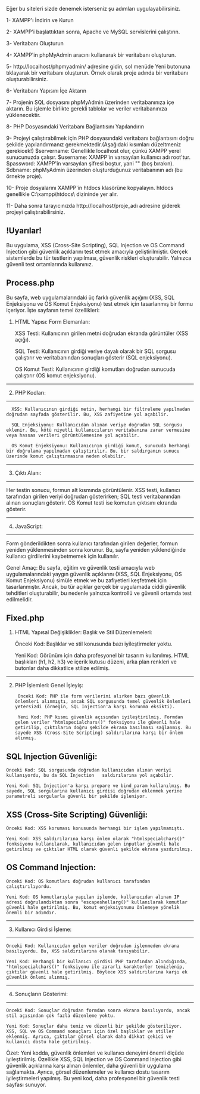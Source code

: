 Eğer bu siteleri sizde denemek isterseniz şu adımları uygulayabilirsiniz.

1- XAMPP'ı İndirin ve Kurun

2- XAMPP'i başlattıktan sonra, Apache ve MySQL servislerini çalıştırın.

3- Veritabanı Oluşturun

4- XAMPP'in phpMyAdmin aracını kullanarak bir veritabanı oluşturun.

5- http://localhost/phpmyadmin/ adresine gidin, sol menüde Yeni butonuna tıklayarak bir veritabanı oluşturun. Örnek olarak proje adında bir veritabanı oluşturabilirsiniz.

6- Veritabanı Yapısını İçe Aktarın

7- Projenin SQL dosyasını phpMyAdmin üzerinden veritabanınıza içe aktarın. Bu işlemle birlikte gerekli tablolar ve veriler veritabanınıza yüklenecektir.

8- PHP Dosyasındaki Veritabanı Bağlantısını Yapılandırın

9- Projeyi çalıştırabilmek için PHP dosyasındaki veritabanı bağlantısını doğru şekilde yapılandırmanız gerekmektedir.(Aşağıdaki kısımları düzeltmeniz gerekicek!)
    $servername: Genellikle localhost olur, çünkü XAMPP yerel sunucunuzda çalışır.
    $username: XAMPP'in varsayılan kullanıcı adı root'tur.
    $password: XAMPP'in varsayılan şifresi boştur, yani "" (boş bırakın).
    $dbname: phpMyAdmin üzerinden oluşturduğunuz veritabanının adı (bu örnekte proje).
    
10- Proje dosyalarını XAMPP'in htdocs klasörüne kopyalayın. htdocs genellikle C:\xampp\htdocs\ dizininde yer alır.

11- Daha sonra tarayıcınızda http://localhost/proje_adı adresine giderek projeyi çalıştırabilirsiniz.




!Uyarılar!
----------
Bu uygulama, XSS (Cross-Site Scripting), SQL Injection ve OS Command Injection gibi güvenlik açıklarını test etmek amacıyla geliştirilmiştir. Gerçek sistemlerde bu tür testlerin yapılması, güvenlik riskleri oluşturabilir. Yalnızca güvenli test ortamlarında kullanınız.































Process.php
-----------

Bu sayfa, web uygulamalarındaki üç farklı güvenlik açığını (XSS, SQL Enjeksiyonu ve OS Komut Enjeksiyonu) test etmek için tasarlanmış bir formu içeriyor. İşte sayfanın temel özellikleri:

1. HTML Yapısı:
  Form Elemanları:

      XSS Testi: Kullanıcının girilen metni doğrudan ekranda görüntüler (XSS açığı).
   
      SQL Testi: Kullanıcının girdiği veriye dayalı olarak bir SQL sorgusu çalıştırır ve veritabanından sonuçları gösterir (SQL enjeksiyonu).
   
      OS Komut Testi: Kullanıcının girdiği komutları doğrudan sunucuda çalıştırır (OS komut enjeksiyonu).

---------------------------------------------------------------------------------------------------------
   
2. PHP Kodları:
----------------

      XSS: Kullanıcının girdiği metin, herhangi bir filtreleme yapılmadan doğrudan sayfada gösterilir. Bu, XSS zafiyetine yol açabilir.
   
      SQL Enjeksiyonu: Kullanıcıdan alınan veriye doğrudan SQL sorgusu eklenir. Bu, kötü niyetli kullanıcıların veritabanına zarar vermesine veya hassas verileri görüntülemesine yol açabilir.
   
      OS Komut Enjeksiyonu: Kullanıcının girdiği komut, sunucuda herhangi bir doğrulama yapılmadan çalıştırılır. Bu, bir saldırganın sunucu üzerinde komut çalıştırmasına neden olabilir.

----------------------------------------------------------------------------------------------------------
   
3. Çıktı Alanı:
---------------

Her testin sonucu, formun alt kısmında görüntülenir.
      XSS testi, kullanıcı tarafından girilen veriyi doğrudan gösterirken;
      SQL testi veritabanından alınan sonuçları gösterir.
      OS Komut testi ise komutun çıktısını ekranda gösterir.

----------------------------------------------------------------------------------------------------------
   
4. JavaScript:
--------------

Form gönderildikten sonra kullanıcı tarafından girilen değerler, formun yeniden yüklenmesinden sonra korunur. Bu, sayfa yeniden yüklendiğinde kullanıcı girdilerini kaybetmemek için kullanılır.



Genel Amaç:
Bu sayfa, eğitim ve güvenlik testi amacıyla web uygulamalarındaki yaygın güvenlik açıklarını (XSS, SQL Enjeksiyonu, OS Komut Enjeksiyonu) simüle etmek ve bu zafiyetleri keşfetmek için tasarlanmıştır. Ancak, bu tür açıklar gerçek bir uygulamada ciddi güvenlik tehditleri oluşturabilir, bu nedenle yalnızca kontrollü ve güvenli ortamda test edilmelidir.





















Fixed.php
----------

1. HTML Yapısal Değişiklikler:
  Başlık ve Stil Düzenlemeleri:

      Önceki Kod: Başlıklar ve stil konusunda bazı iyileştirmeler yoktu.

      Yeni Kod: Görünüm için daha profesyonel bir tasarım kullanılmış. HTML başlıkları (h1, h2, h3) ve içerik kutusu düzeni, arka plan renkleri ve butonlar daha dikkatlice stilize edilmiş.





-----------------------------------------------------------------------------------------------------




2. PHP İşlemleri:
    Genel İşleyiş:

        Önceki Kod: PHP ile form verilerini alırken bazı güvenlik önlemleri alınmıştı, ancak SQL sorgusunda temel güvenlik önlemleri yetersizdi (örneğin, SQL Injection'a karşı korunma eksikti).

        Yeni Kod: PHP kısmı güvenlik açısından iyileştirilmiş. Formdan gelen veriler "htmlspecialchars()" fonksiyonu ile güvenli hale getirilip, çıktıların doğru şekilde ekrana basılması sağlanmış. Bu sayede XSS (Cross-Site Scripting) saldırılarına karşı bir önlem alınmış.



SQL Injection Güvenliği:
------------------------

    Önceki Kod: SQL sorgusunda doğrudan kullanıcıdan alınan veriyi kullanıyordu, bu da SQL Injection   saldırılarına yol açabilir.

    Yeni Kod: SQL Injection'a karşı prepare ve bind_param kullanılmış. Bu sayede, SQL sorgularına kullanıcı girdisi doğrudan eklenmek yerine parametreli sorgularla güvenli bir şekilde işleniyor.



XSS (Cross-Site Scripting) Güvenliği:
-------------------------------------

    Önceki Kod: XSS koruması konusunda herhangi bir işlem yapılmamıştı.

    Yeni Kod: XSS saldırılarına karşı önlem olarak "htmlspecialchars()" fonksiyonu kullanılarak, kullanıcıdan gelen inputlar güvenli hale getirilmiş ve çıktılar HTML olarak güvenli şekilde ekrana yazdırılmış.



OS Command Injection:
----------------------

    Önceki Kod: OS komutları doğrudan kullanıcı tarafından çalıştırılıyordu.

    Yeni Kod: OS komutlarıyla yapılan işlemde, kullanıcıdan alınan IP adresi doğrulandıktan sonra "escapeshellarg()" kullanılarak komutlar güvenli hale getirilmiş. Bu, komut enjeksiyonunu önlemeye yönelik önemli bir adımdır.



----------------------------------------------------------------------------------------------------------




3. Kullanıcı Girdisi İşleme:
----------------------------

    Önceki Kod: Kullanıcıdan gelen veriler doğrudan işlenmeden ekrana basılıyordu. Bu, XSS saldırılarına olanak tanıyabilir.

    Yeni Kod: Herhangi bir kullanıcı girdisi PHP tarafından alındığında, "htmlspecialchars()" fonksiyonu ile zararlı karakterler temizlenip, çıktılar güvenli hale getirilmiş. Böylece XSS saldırılarına karşı ek güvenlik önlemi alınmış.



----------------------------------------------------------------------------------------------------------

    

4. Sonuçların Gösterimi:
------------------------

    Önceki Kod: Sonuçlar doğrudan formdan sonra ekrana basılıyordu, ancak stil açısından çok fazla düzenleme yoktu.
    
    Yeni Kod: Sonuçlar daha temiz ve düzenli bir şekilde gösteriliyor. XSS, SQL ve OS Command sonuçları için özel başlıklar ve stiller eklenmiş. Ayrıca, çıktılar görsel olarak daha dikkat çekici ve kullanıcı dostu hale getirilmiş.

    
Özet:
Yeni kodda, güvenlik önlemleri ve kullanıcı deneyimi önemli ölçüde iyileştirilmiş. Özellikle XSS, SQL Injection ve OS Command Injection gibi güvenlik açıklarına karşı alınan önlemler, daha güvenli bir uygulama sağlamakta. Ayrıca, görsel düzenlemeler ve kullanıcı dostu tasarım iyileştirmeleri yapılmış. Bu yeni kod, daha profesyonel bir güvenlik testi sayfası sunuyor.






